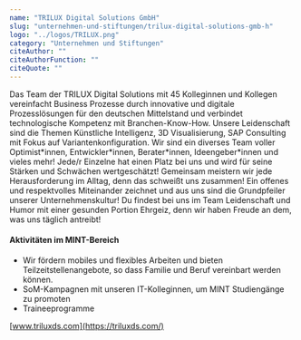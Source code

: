 ```yaml
---
name: "TRILUX Digital Solutions GmbH"
slug: "unternehmen-und-stiftungen/trilux-digital-solutions-gmb-h"
logo: "../logos/TRILUX.png"
category: "Unternehmen und Stiftungen"
citeAuthor: ""
citeAuthorFunction: ""
citeQuote: ""
---
```


Das Team der TRILUX Digital Solutions mit 45 Kolleginnen und Kollegen vereinfacht Business Prozesse durch innovative und digitale Prozesslösungen für den deutschen Mittelstand und verbindet technologische Kompetenz mit Branchen-Know-How. Unsere Leidenschaft sind die Themen Künstliche Intelligenz, 3D Visualisierung, SAP Consulting mit Fokus auf Variantenkonfiguration. Wir sind ein diverses Team voller Optimist\*innen, Entwickler\*innen, Berater\*innen, Ideengeber\*innen und vieles mehr! Jede/r Einzelne hat einen Platz bei uns und wird für seine Stärken und Schwächen wertgeschätzt! Gemeinsam meistern wir jede Herausforderung im Alltag, denn das schweißt uns zusammen! Ein offenes und respektvolles Miteinander zeichnet und aus uns sind die Grundpfeiler unserer Unternehmenskultur! Du findest bei uns im Team Leidenschaft und Humor mit einer gesunden Portion Ehrgeiz, denn wir haben Freude an dem, was uns täglich antreibt!

#### Aktivitäten im MINT-Bereich

- Wir fördern mobiles und flexibles Arbeiten und bieten Teilzeitstellenangebote, so dass Familie und Beruf vereinbart werden können.
- SoM-Kampagnen mit unseren IT-Kolleginnen, um MINT Studiengänge zu promoten
- Traineeprogramme

[www.triluxds.com](https://triluxds.com/)
